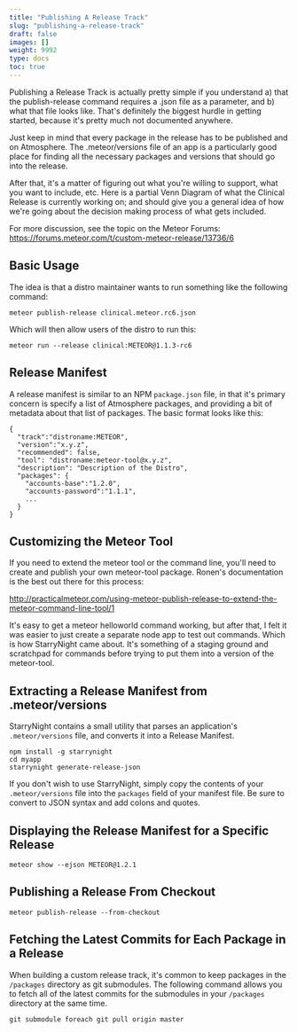 ```yaml
---
title: "Publishing A Release Track"
slug: "publishing-a-release-track"
draft: false
images: []
weight: 9992
type: docs
toc: true
---
```


Publishing a Release Track is actually pretty simple if you understand a) that the publish-release command requires a .json file as a parameter, and b) what that file looks like. That's definitely the biggest hurdle in getting started, because it's pretty much not documented anywhere.

Just keep in mind that every package in the release has to be published and on Atmosphere. The .meteor/versions file of an app is a particularly good place for finding all the necessary packages and versions that should go into the release.

After that, it's a matter of figuring out what you're willing to support, what you want to include, etc. Here is a partial Venn Diagram of what the Clinical Release is currently working on; and should give you a general idea of how we're going about the decision making process of what gets included.

For more discussion, see the topic on the Meteor Forums:  
https://forums.meteor.com/t/custom-meteor-release/13736/6

## Basic Usage
The idea is that a distro maintainer wants to run something like the following command:

```
meteor publish-release clinical.meteor.rc6.json
```

Which will then allow users of the distro to run this:

```
meteor run --release clinical:METEOR@1.1.3-rc6
```

## Release Manifest
A release manifest is similar to an NPM ``package.json`` file, in that it's primary concern is specify a list of Atmosphere packages, and providing a bit of metadata about that list of packages.  The basic format looks like this:
```
{
  "track":"distroname:METEOR",
  "version":"x.y.z",
  "recommended": false,
  "tool": "distroname:meteor-tool@x.y.z",
  "description": "Description of the Distro",
  "packages": {
    "accounts-base":"1.2.0",
    "accounts-password":"1.1.1",
    ...
  }
}
```

## Customizing the Meteor Tool
If you need to extend the meteor tool or the command line, you'll need to create and publish your own meteor-tool package. Ronen's documentation is the best out there for this process:

http://practicalmeteor.com/using-meteor-publish-release-to-extend-the-meteor-command-line-tool/1

It's easy to get a meteor helloworld command working, but after that, I felt it was easier to just create a separate node app to test out commands. Which is how StarryNight came about. It's something of a staging ground and scratchpad for commands before trying to put them into a version of the meteor-tool.

## Extracting a Release Manifest from .meteor/versions
StarryNight contains a small utility that parses an application's ``.meteor/versions`` file, and converts it into a Release Manifest.  

```
npm install -g starrynight
cd myapp
starrynight generate-release-json
```

If you don't wish to use StarryNight, simply copy the contents of your ``.meteor/versions`` file into the ``packages`` field of your manifest file.  Be sure to convert to JSON syntax and add colons and quotes.

## Displaying the Release Manifest for a Specific Release
```
meteor show --ejson METEOR@1.2.1
```

## Publishing a Release From Checkout
```
meteor publish-release --from-checkout
```

## Fetching the Latest Commits for Each Package in a Release
When building a custom release track, it's common to keep packages in the ``/packages`` directory as git submodules.  The following command allows you to fetch all of the latest commits for the submodules in your ``/packages`` directory at the same time.

```
git submodule foreach git pull origin master
```

